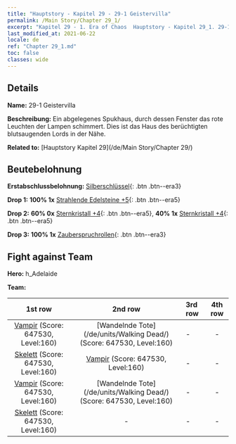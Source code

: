 ```yaml
---
title: "Hauptstory - Kapitel 29 - 29-1 Geistervilla"
permalink: /Main Story/Chapter 29_1/
excerpt: "Kapitel 29 - 1. Era of Chaos  Hauptstory - Kapitel 29_1. 29-1 Geistervilla"
last_modified_at: 2021-06-22
locale: de
ref: "Chapter 29_1.md"
toc: false
classes: wide
---
```


## Details

 **Name:** 29-1 Geistervilla

 **Beschreibung:** Ein abgelegenes Spukhaus, durch dessen Fenster das rote Leuchten der Lampen schimmert. Dies ist das Haus des berüchtigten blutsaugenden Lords in der Nähe.

 **Related to:** [Hauptstory Kapitel 29](/de/Main Story/Chapter 29/)

## Beutebelohnung

 **Erstabschlussbelohnung:** [Silberschlüssel](/ItemsDE/con_693/){: .btn .btn--era3}

 **Drop 1:** **100% 1x** [Strahlende Edelsteine +5](/ItemsDE/mat_100/){: .btn .btn--era5}

 **Drop 2:** **60% 0x** [Sternkristall +4](/ItemsDE/mat_94/){: .btn .btn--era5}, **40% 1x** [Sternkristall +4](/ItemsDE/mat_94/){: .btn .btn--era5}

 **Drop 3:** **100% 1x** [Zauberspruchrollen](/ItemsDE/con_694/){: .btn .btn--era3}


## Fight against Team
 **Hero:** h_Adelaide

 **Team:**


  | 1st row | 2nd row | 3rd row | 4th row |
  |:----:|:----:|:----|:----:|
  | [Vampir](/de/units/Vampire/) (Score: 647530, Level:160)  | [Wandelnde Tote](/de/units/Walking Dead/) (Score: 647530, Level:160)  | - | - |
  | [Skelett](/de/units/Skeleton/) (Score: 647530, Level:160)  | [Vampir](/de/units/Vampire/) (Score: 647530, Level:160)  | - | - |
  | [Vampir](/de/units/Vampire/) (Score: 647530, Level:160)  | [Wandelnde Tote](/de/units/Walking Dead/) (Score: 647530, Level:160)  | - | - |
  | [Skelett](/de/units/Skeleton/) (Score: 647530, Level:160)  | - | - | - |



